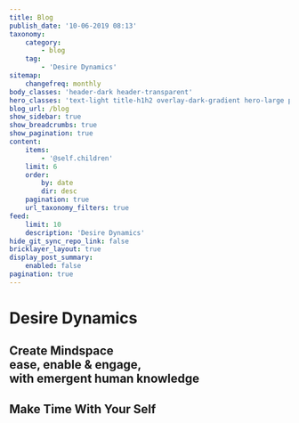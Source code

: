 ```yaml
---
title: Blog
publish_date: '10-06-2019 08:13'
taxonomy:
    category:
        - blog
    tag:
        - 'Desire Dynamics'
sitemap:
    changefreq: monthly
body_classes: 'header-dark header-transparent'
hero_classes: 'text-light title-h1h2 overlay-dark-gradient hero-large parallax'
blog_url: /blog
show_sidebar: true
show_breadcrumbs: true
show_pagination: true
content:
    items:
        - '@self.children'
    limit: 6
    order:
        by: date
        dir: desc
    pagination: true
    url_taxonomy_filters: true
feed:
    limit: 10
    description: 'Desire Dynamics'
hide_git_sync_repo_link: false
bricklayer_layout: true
display_post_summary:
    enabled: false
pagination: true
---
```


# Desire Dynamics
## Create Mindspace <br>ease, enable & engage,<br>with emergent human knowledge 
## Make Time With Your Self <br>
## 